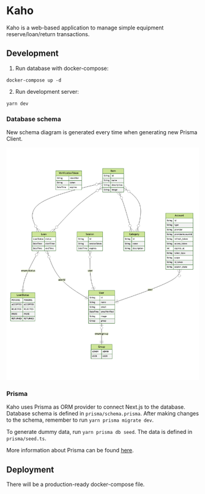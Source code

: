 # Kaho

Kaho is a web-based application to manage simple equipment reserve/loan/return transactions.

## Development

1. Run database with docker-compose:

```
docker-compose up -d
```

2. Run development server:

```
yarn dev
```

### Database schema

New schema diagram is generated every time when generating new Prisma Client.

![Database schema](./prisma/ERD.png)

### Prisma

Kaho uses Prisma as ORM provider to connect Next.js to the database. Database schema is defined in `prisma/schema.prisma`. After making changes to the schema, remember to run `yarn prisma migrate dev`.

To generate dummy data, run `yarn prisma db seed`. The data is defined in `prisma/seed.ts`.

More information about Prisma can be found [here](https://www.prisma.io/docs/concepts/overview/what-is-prisma).

## Deployment

There will be a production-ready docker-compose file.
